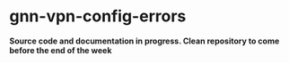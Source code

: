 # gnn-vpn-config-errors

**Source code and documentation in progress. Clean repository to come before the end of the week**
